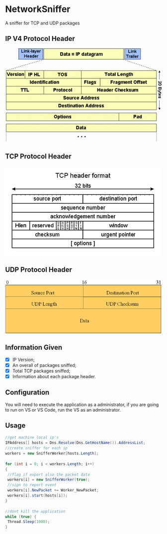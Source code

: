 # NetworkSniffer
A sniffer for TCP and UDP packages

## IP V4  Protocol Header ##

![IP Header](./images/IpHeader.gif)

## TCP Protocol Header ## 

![TCP Header](./images/tcpHeader.gif)

## UDP Protocol Header ##

![UDP Header](./images/UdpHeader.gif)

## Information Given ##

* [x] IP Version;
* [x] An overall of packages sniffed;
* [x] Total TCP packages sniffed;
* [x] Information about each package header.

## Configuration ##

You will need to execute the application as a administrator, if you are going to run on VS or VS Code, run the VS as an administrator.

## Usage ##

```C#
//get machine local ip's
IPAddress[] hosts = Dns.Resolve(Dns.GetHostName()).AddressList;
//create sniffer for each ip
workers = new SnifferWorker[hosts.Length];

for (int i = 0; i < workers.Length; i++)
{
 //flag if export also the packet data
 workers[i] = new SnifferWorker(true);
 //sign to report event
 workers[i].NewPacket += Worker_NewPacket;
 workers[i].start(hosts[i]);
}

//dont kill the application
while (true) {
 Thread.Sleep(1000);
}
```
